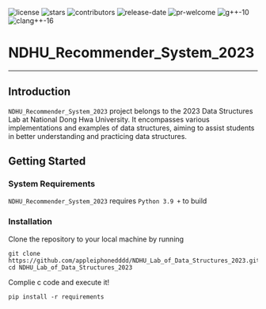 ![license](https://img.shields.io/github/license/DVLab-NTU/qsyn?style=plastic)
![stars](https://img.shields.io/github/stars/DVLab-NTU/qsyn?style=plastic)
![contributors](https://img.shields.io/github/contributors/DVLab-NTU/qsyn?style=plastic)
![release-date](https://img.shields.io/github/release-date-pre/DVLab-NTU/qsyn?style=plastic)
![pr-welcome](https://img.shields.io/badge/PRs-welcome-green?style=plastic)
![g++-10](https://img.shields.io/badge/g++-≥10-blue?style=plastic)
![clang++-16](https://img.shields.io/badge/clang++-≥16-blueviolet?style=plastic)

# NDHU_Recommender_System_2023

---

## Introduction
`NDHU_Recommender_System_2023` project belongs to the 2023 Data Structures Lab at National Dong Hwa University. It encompasses various implementations and examples of data structures, aiming to assist students in better understanding and practicing data structures.

## Getting Started

### System Requirements

`NDHU_Recommender_System_2023` requires `Python 3.9 +` to build

### Installation

Clone the repository to your local machine by running

```shell!
git clone https://github.com/appleiphonedddd/NDHU_Lab_of_Data_Structures_2023.git
cd NDHU_Lab_of_Data_Structures_2023
```
Complie c code and execute it!

```shell!
pip install -r requirements
```
